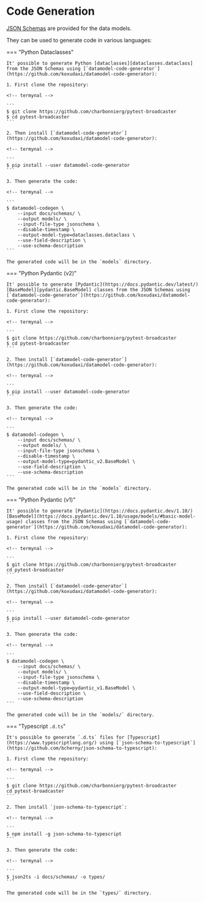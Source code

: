 # Code Generation

[JSON Schemas](https://github.com/charbonnierg/pytest-broadcaster/blob/main/schemas) are provided for the data models.

They can be used to generate code in various languages:

=== "Python Dataclasses"

    It' possible to generate Python [dataclasses][dataclasses.dataclass] from the JSON Schemas using [`datamodel-code-generator`](https://github.com/koxudaxi/datamodel-code-generator):

    1. First clone the repository:

    <!-- termynal -->

    ```
    $ git clone https://github.com/charbonnierg/pytest-broadcaster
    $ cd pytest-broadcaster
    ```

    2. Then install [`datamodel-code-generator`](https://github.com/koxudaxi/datamodel-code-generator):

    <!-- termynal -->

    ```
    $ pip install --user datamodel-code-generator
    ```

    3. Then generate the code:

    <!-- termynal -->

    ```
    $ datamodel-codegen \
        --input docs/schemas/ \
        --output models/ \
        --input-file-type jsonschema \
        --disable-timestamp \
        --output-model-type=dataclasses.dataclass \
        --use-field-description \
        --use-schema-description
    ```

    The generated code will be in the `models` directory.

=== "Python Pydantic (v2)"

    It' possible to generate [Pydantic](https://docs.pydantic.dev/latest/) [BaseModel][pydantic.BaseModel] classes from the JSON Schemas using [`datamodel-code-generator`](https://github.com/koxudaxi/datamodel-code-generator):

    1. First clone the repository:

    <!-- termynal -->

    ```
    $ git clone https://github.com/charbonnierg/pytest-broadcaster
    $ cd pytest-broadcaster
    ```

    2. Then install [`datamodel-code-generator`](https://github.com/koxudaxi/datamodel-code-generator):

    <!-- termynal -->

    ```
    $ pip install --user datamodel-code-generator
    ```

    3. Then generate the code:

    <!-- termynal -->

    ```
    $ datamodel-codegen \
        --input docs/schemas/ \
        --output models/ \
        --input-file-type jsonschema \
        --disable-timestamp \
        --output-model-type=pydantic_v2.BaseModel \
        --use-field-description \
        --use-schema-description
    ```

    The generated code will be in the `models` directory.

=== "Python Pydantic (v1)"

    It' possible to generate [Pydantic](https://docs.pydantic.dev/1.10/) [BaseModel](https://docs.pydantic.dev/1.10/usage/models/#basic-model-usage) classes from the JSON Schemas using [`datamodel-code-generator`](https://github.com/koxudaxi/datamodel-code-generator):

    1. First clone the repository:

    <!-- termynal -->

    ```
    $ git clone https://github.com/charbonnierg/pytest-broadcaster
    cd pytest-broadcaster
    ```

    2. Then install [`datamodel-code-generator`](https://github.com/koxudaxi/datamodel-code-generator):

    <!-- termynal -->

    ```
    $ pip install --user datamodel-code-generator
    ```

    3. Then generate the code:

    <!-- termynal -->

    ```
    $ datamodel-codegen \
        --input docs/schemas/ \
        --output models/ \
        --input-file-type jsonschema \
        --disable-timestamp \
        --output-model-type=pydantic_v1.BaseModel \
        --use-field-description \
        --use-schema-description
    ```

    The generated code will be in the `models/` directory.


=== "Typescript `.d.ts`"

    It's possible to generate `.d.ts` files for [Typescript](https://www.typescriptlang.org/) using [`json-schema-to-typescript`](https://github.com/bcherny/json-schema-to-typescript):

    1. First clone the repository:

    <!-- termynal -->

    ```
    $ git clone https://github.com/charbonnierg/pytest-broadcaster
    cd pytest-broadcaster
    ```

    2. Then install `json-schema-to-typescript`:

    <!-- termynal -->

    ```
    $ npm install -g json-schema-to-typescript
    ```

    3. Then generate the code:

    <!-- termynal -->

    ```
    $ json2ts -i docs/schemas/ -o types/
    ```

    The generated code will be in the `types/` directory.
